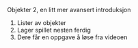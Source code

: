 Objekter 2, en litt mer avansert introduksjon

1. Lister av objekter
2. Lager spillet nesten ferdig
3. Dere får en oppgave å løse fra videoen